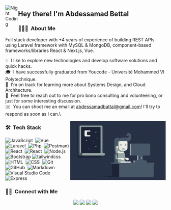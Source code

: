 
<img alt="Night Coding" src="./assets/Hand%20Wave.gif" width='40' align="left"/><h2>Hey there! I'm Abdessamad Bettal</h2>

<!-- ## 👋 &nbsp;Hey there! I'm Abdessamad -->

### 👨🏻‍💻 &nbsp;About Me

Full stack developer with +4 years of experience of building REST APIs using Laravel framework with MySQL & MongoDB, component-based frameworks/libraries React & Next.js, Vue.

💡 &nbsp;I like to explore new technologies and develop software solutions and quick hacks.\
🎓 &nbsp;I have successfully graduated from Youcode - Université Mohammed VI Polytechnique.\
🌱 &nbsp;I'm on track for learning more about Systems Design, and Cloud Architecture.\
💬 &nbsp;Feel free to reach out to me for pro bono consulting and volunteering, or just for some interesting discussion.\
✉️ &nbsp;You can shoot me an email at abdessamadbattal@gmail.com! I'll try to respond as soon as I can.\

<img alt="Night Coding" src="https://raw.githubusercontent.com/AVS1508/AVS1508/master/assets/Night-Coding.gif" align="right"/>

### 🛠 &nbsp;Tech Stack

![JavaScript](https://img.shields.io/badge/-JavaScript-05122A?style=flat&logo=javascript)&nbsp;
![Vue](https://img.shields.io/badge/-vuedotjs?style=flat&logo=vuedotjs&logoColor=FFA518&label=Vue.js)&nbsp;
![Laravel](https://img.shields.io/badge/-LARAVEL-05122A?style=flat-square&logo=Laravel&logoColor=A8B9CC)&nbsp;
![Php](https://img.shields.io/badge/-php?style=flat-square&logo=php&label=PHP)&nbsp;
![Postman)](https://img.shields.io/badge/-POSTMAN-05122A?style=flat&logo=POSTMAN&logoColor=276DC3)\
![React](https://img.shields.io/badge/-React-05122A?style=flat&logo=react)&nbsp;
![React](https://img.shields.io/badge/-nextjs?style=flat-square&logo=nextdotjs&label=NextJs)&nbsp;
![Node.js](https://img.shields.io/badge/-Node.js-05122A?style=flat&logo=node.js)&nbsp;
![Bootstrap](https://img.shields.io/badge/-Bootstrap-05122A?style=flat&logo=bootstrap&logoColor=563D7C)
![tailwindcss](https://img.shields.io/badge/-tailwindcss?style=flat-square&logo=tailwindcss&label=tailwindcss)\
![HTML](https://img.shields.io/badge/-HTML-05122A?style=flat&logo=HTML5)&nbsp;
![CSS](https://img.shields.io/badge/-CSS-05122A?style=flat&logo=CSS3&logoColor=1572B6)&nbsp;
![Git](https://img.shields.io/badge/-Git-05122A?style=flat&logo=git)&nbsp;
![GitHub](https://img.shields.io/badge/-GitHub-05122A?style=flat&logo=github)&nbsp;
![Markdown](https://img.shields.io/badge/-Markdown-05122A?style=flat&logo=markdown)
![Visual Studio Code](https://img.shields.io/badge/-githubcopilot?style=flat-square&logo=githubcopilot&logoColor=007ACC&label=VsCode)&nbsp;
![Express](https://img.shields.io/badge/-Express-05122A?style=flat&logo=Express&logoColor=2C2255)


### 🤝🏻 &nbsp;Connect with Me

<p align="center">
<a href="https://www.abdessamad.me"><img src="https://img.shields.io/badge/-abdessamad.me-3423A6?style=flat&logo=Google-Chrome&logoColor=white"/></a>
<a href="https://linkedin.com/in/abdessamadbettal"><img src="https://img.shields.io/badge/Abdessamad%20Bettal-0077B5?style=flat&logo=Linkedin&logoColor=white"/></a>
<a href="mailto:abdessamadbattal@gmail.com"><img src="https://img.shields.io/badge/-abdessamadbattal@gmail.com-D14836?style=flat&logo=Gmail&logoColor=white"/></a>
<a href="https://instagram.com/abdessamadbettal"><img src="https://img.shields.io/badge/-@abdessamadbettal-E4405F?style=flat&logo=Instagram&logoColor=white"/></a>

</p>
<!-- https://simpleicons.org/ -->
